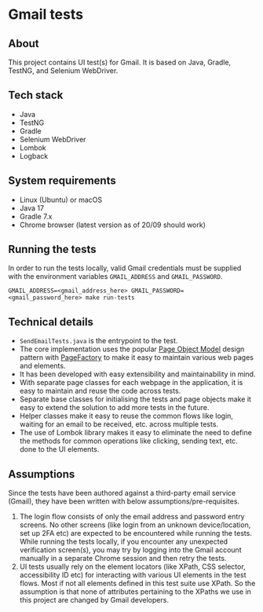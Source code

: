# Gmail tests

## About

This project contains UI test(s) for Gmail. It is based on Java, Gradle, TestNG, and Selenium WebDriver.

## Tech stack
- Java
- TestNG
- Gradle
- Selenium WebDriver
- Lombok
- Logback

## System requirements
- Linux (Ubuntu) or macOS
- Java 17
- Gradle 7.x
- Chrome browser (latest version as of 20/09 should work)

## Running the tests
In order to run the tests locally, valid Gmail credentials must be supplied with the environment variables `GMAIL_ADDRESS` and `GMAIL_PASSWORD`.

```
GMAIL_ADDRESS=<gmail_address_here> GMAIL_PASSWORD=<gmail_password_here> make run-tests
```

## Technical details
- `SendEmailTests.java` is the entrypoint to the test.
- The core implementation uses the popular [Page Object Model](https://www.selenium.dev/documentation/test_practices/encouraged/page_object_models/) design pattern with [PageFactory](https://www.selenium.dev/selenium/docs/api/java/org/openqa/selenium/support/PageFactory.html) to make it easy to maintain various web pages and elements.
- It has been developed with easy extensibility and maintainability in mind.
- With separate page classes for each webpage in the application, it is easy to maintain and reuse the code across tests.
- Separate base classes for initialising the tests and page objects make it easy to extend the solution to add more tests in the future.
- Helper classes make it easy to reuse the common flows like login, waiting for an email to be received, etc. across multiple tests.
- The use of Lombok library makes it easy to eliminate the need to define the methods for common operations like clicking, sending text, etc. done to the UI elements.

## Assumptions
Since the tests have been authored against a third-party email service (Gmail), they have been written with below assumptions/pre-requisites.
1. The login flow consists of only the email address and password entry screens. No other screens (like login from an unknown device/location, set up 2FA etc) are expected to be encountered while running the tests. While running the tests locally, if you encounter any unexpected verification screen(s), you may try by logging into the Gmail account manually in a separate Chrome session and then retry the tests.
2. UI tests usually rely on the element locators (like XPath, CSS selector, accessibility ID etc) for interacting with various UI elements in the test flows. Most if not all elements defined in this test suite use XPath. So the assumption is that none of attributes pertaining to the XPaths we use in this project are changed by Gmail developers.